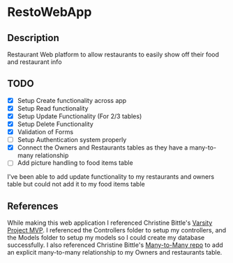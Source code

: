 # RestoWebApp
## Description
Restaurant Web platform to allow restaurants to easily show off their food and restaurant info
## TODO
- [x] Setup Create functionality across app
- [x] Setup Read functionality
- [x] Setup Update Functionality (For 2/3 tables)
- [x] Setup Delete Functionality
- [x] Validation of Forms
- [ ] Setup Authentication system properly
- [x] Connect the Owners and Restaurants tables as they have a many-to-many relationship
- [ ] Add picture handling to food items table

I've been able to add update functionality to my restaurants and owners table but could not add it to my food items table
## References
While making this web application I referenced Christine Bittle's [Varsity Project MVP](https://github.com/christinebittle/varsity_mvp). I referenced the Controllers folder to setup my controllers, and the Models folder to setup my models so I could create my database successfully. I also referenced Christine Bittle's [Many-to-Many repo](https://github.com/christinebittle/EF_Many_Many_Explicit) to add an explicit many-to-many relationship to my Owners and restaurants table.
